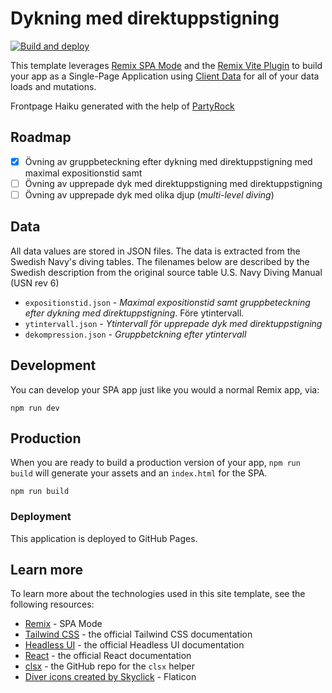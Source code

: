 # Dykning med direktuppstigning

[![Build and deploy](https://github.com/YaceroConsulting/dykning-med-direktuppstigning/actions/workflows/build-deploy.yml/badge.svg)](https://github.com/YaceroConsulting/dykning-med-direktuppstigning/actions/workflows/build-deploy.yml)


This template leverages [Remix SPA Mode](https://remix.run/docs/en/main/future/spa-mode) and the [Remix Vite Plugin](https://remix.run/docs/en/main/future/vite) to build your app as a Single-Page Application using [Client Data](https://remix.run/docs/en/main/guides/client-data) for all of your data loads and mutations.

Frontpage Haiku generated with the help of [PartyRock](https://partyrock.aws/u/partyrock/jAJQ4WYAS/Haiku-Creator)

## Roadmap

-   [x] Övning av gruppbeteckning efter dykning med direktuppstigning med maximal expositionstid samt
-   [ ] Övning av upprepade dyk med direktuppstigning med direktuppstigning
-   [ ] Övning av upprepade dyk med olika djup (_multi-level diving_)

## Data

All data values are stored in JSON files. The data is extracted from the Swedish Navy's diving tables.
The filenames below are described by the Swedish description from the original source table U.S. Navy Diving Manual (USN rev 6)

-   `expositionstid.json` - _Maximal expositionstid samt gruppbeteckning efter dykning med direktuppstigning_. Före ytintervall.
-   `ytintervall.json` - _Ytintervall för upprepade dyk med direktuppstigning_
-   `dekompression.json` - _Gruppbetckning efter ytintervall_

## Development

You can develop your SPA app just like you would a normal Remix app, via:

```shellscript
npm run dev
```

## Production

When you are ready to build a production version of your app, `npm run build` will generate your assets and an `index.html` for the SPA.

```shellscript
npm run build
```

### Deployment

This application is deployed to GitHub Pages.

## Learn more

To learn more about the technologies used in this site template, see the following resources:

-   [Remix](https://remix.run/docs/en/main/future/spa-mode) - SPA Mode
-   [Tailwind CSS](https://tailwindcss.com/docs) - the official Tailwind CSS documentation
-   [Headless UI](https://headlessui.dev) - the official Headless UI documentation
-   [React](https://react.dev) - the official React documentation
-   [clsx](https://github.com/lukeed/clsx) - the GitHub repo for the `clsx` helper
-   [Diver icons created by Skyclick](https://www.flaticon.com/free-icons/diver) - Flaticon
